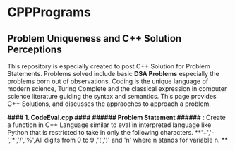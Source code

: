 # CPPPrograms #

## Problem Uniqueness and C++ Solution Perceptions ##
This repository is especially created to post C++ Solution for Problem Statements. Problems solved include basic **DSA Problems** especially the problems born out of observations. Coding is the unique language of modern science, Turing Complete and the classical expression in computer science literature guiding the syntax and semantics.
This page provides C++ Solutions, and discusses the appraoches to approach a problem. 

**#### 1. CodeEval.cpp ####**
**###### Problem Statement ######** : Create a function in C++ Language similar to eval in interpreted language like Python that is restricted to take in only the following characters.
                        **'+','-','*','/','%',All digits from 0 to 9 ,'(',')' and 'n' where n stands for variable n. **
                        
